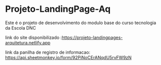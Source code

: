 # Projeto-LandingPage-Aq

Este é o projeto de desenvolvimento do modulo base do curso tecnologia da Escola DNC

link do site disponibilizado :https://projeto-landingpages-arquitetura.netlify.app

link da panilha de registro de informacao: https://api.sheetmonkey.io/form/92PiNoCErANqdU5rvFW9zN
